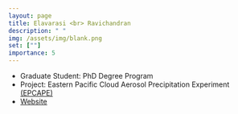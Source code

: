 ```yaml
---
layout: page
title: Elavarasi <br> Ravichandran
description: " "
img: /assets/img/blank.png
set: [""]
importance: 5
---
```


- Graduate Student: PhD Degree Program
- Project: Eastern Pacific Cloud Aerosol Precipitation Experiment [(EPCAPE)](https://www.arm.gov/research/campaigns/amf2023epcape)
- [Website](https://meas.sciences.ncsu.edu/people/eravich/)

